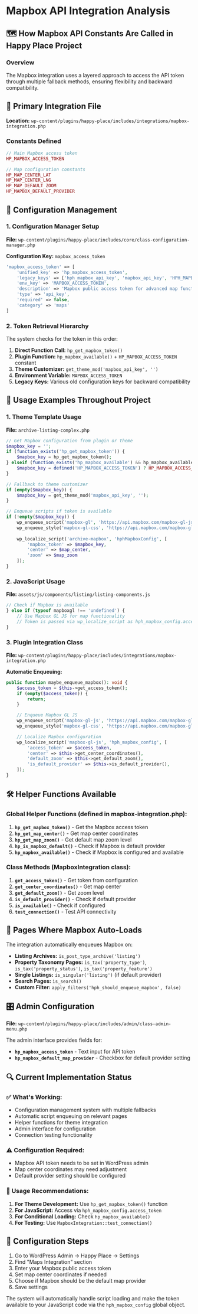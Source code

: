 # Mapbox API Integration Analysis

## 🗺️ How Mapbox API Constants Are Called in Happy Place Project

### Overview
The Mapbox integration uses a layered approach to access the API token through multiple fallback methods, ensuring flexibility and backward compatibility.

## 📍 Primary Integration File
**Location:** `wp-content/plugins/happy-place/includes/integrations/mapbox-integration.php`

### Constants Defined
```php
// Main Mapbox access token
HP_MAPBOX_ACCESS_TOKEN

// Map configuration constants
HP_MAP_CENTER_LAT
HP_MAP_CENTER_LNG
HP_MAP_DEFAULT_ZOOM
HP_MAPBOX_DEFAULT_PROVIDER
```

## 🔧 Configuration Management

### 1. **Configuration Manager Setup**
**File:** `wp-content/plugins/happy-place/includes/core/class-configuration-manager.php`

**Configuration Key:** `mapbox_access_token`
```php
'mapbox_access_token' => [
    'unified_key' => 'hp_mapbox_access_token',
    'legacy_keys' => ['hph_mapbox_api_key', 'mapbox_api_key', 'HPH_MAPBOX_TOKEN'],
    'env_key' => 'MAPBOX_ACCESS_TOKEN',
    'description' => 'Mapbox public access token for advanced map functionality',
    'type' => 'api_key',
    'required' => false,
    'category' => 'maps'
]
```

### 2. **Token Retrieval Hierarchy**
The system checks for the token in this order:

1. **Direct Function Call:** `hp_get_mapbox_token()`
2. **Plugin Function:** `hp_mapbox_available()` + `HP_MAPBOX_ACCESS_TOKEN` constant
3. **Theme Customizer:** `get_theme_mod('mapbox_api_key', '')`
4. **Environment Variable:** `MAPBOX_ACCESS_TOKEN`
5. **Legacy Keys:** Various old configuration keys for backward compatibility

## 🎯 Usage Examples Throughout Project

### 1. **Theme Template Usage**
**File:** `archive-listing-complex.php`
```php
// Get Mapbox configuration from plugin or theme
$mapbox_key = '';
if (function_exists('hp_get_mapbox_token')) {
    $mapbox_key = hp_get_mapbox_token();
} elseif (function_exists('hp_mapbox_available') && hp_mapbox_available()) {
    $mapbox_key = defined('HP_MAPBOX_ACCESS_TOKEN') ? HP_MAPBOX_ACCESS_TOKEN : '';
}

// Fallback to theme customizer
if (empty($mapbox_key)) {
    $mapbox_key = get_theme_mod('mapbox_api_key', '');
}

// Enqueue scripts if token is available
if (!empty($mapbox_key)) {
    wp_enqueue_script('mapbox-gl', 'https://api.mapbox.com/mapbox-gl-js/v2.15.0/mapbox-gl.js', [], '2.15.0', true);
    wp_enqueue_style('mapbox-gl-css', 'https://api.mapbox.com/mapbox-gl-js/v2.15.0/mapbox-gl.css', [], '2.15.0');
    
    wp_localize_script('archive-mapbox', 'hphMapboxConfig', [
        'mapbox_token' => $mapbox_key,
        'center' => $map_center,
        'zoom' => $map_zoom
    ]);
}
```

### 2. **JavaScript Usage**
**File:** `assets/js/components/listing/listing-components.js`
```javascript
// Check if Mapbox is available
} else if (typeof mapboxgl !== 'undefined') {
    // Use Mapbox GL JS for map functionality
    // Token is passed via wp_localize_script as hph_mapbox_config.access_token
}
```

### 3. **Plugin Integration Class**
**File:** `wp-content/plugins/happy-place/includes/integrations/mapbox-integration.php`

**Automatic Enqueuing:**
```php
public function maybe_enqueue_mapbox(): void {
    $access_token = $this->get_access_token();
    if (empty($access_token)) {
        return;
    }

    // Enqueue Mapbox GL JS
    wp_enqueue_script('mapbox-gl-js', 'https://api.mapbox.com/mapbox-gl-js/v2.15.0/mapbox-gl.js', [], '2.15.0', true);
    wp_enqueue_style('mapbox-gl-css', 'https://api.mapbox.com/mapbox-gl-js/v2.15.0/mapbox-gl.css', [], '2.15.0');

    // Localize Mapbox configuration
    wp_localize_script('mapbox-gl-js', 'hph_mapbox_config', [
        'access_token' => $access_token,
        'center' => $this->get_center_coordinates(),
        'default_zoom' => $this->get_default_zoom(),
        'is_default_provider' => $this->is_default_provider(),
    ]);
}
```

## 🛠️ Helper Functions Available

### Global Helper Functions (defined in mapbox-integration.php):

1. **`hp_get_mapbox_token()`** - Get the Mapbox access token
2. **`hp_get_map_center()`** - Get map center coordinates
3. **`hp_get_map_zoom()`** - Get default map zoom level
4. **`hp_is_mapbox_default()`** - Check if Mapbox is default provider
5. **`hp_mapbox_available()`** - Check if Mapbox is configured and available

### Class Methods (MapboxIntegration class):

1. **`get_access_token()`** - Get token from configuration
2. **`get_center_coordinates()`** - Get map center
3. **`get_default_zoom()`** - Get zoom level
4. **`is_default_provider()`** - Check if default provider
5. **`is_available()`** - Check if configured
6. **`test_connection()`** - Test API connectivity

## 📱 Pages Where Mapbox Auto-Loads

The integration automatically enqueues Mapbox on:

- **Listing Archives:** `is_post_type_archive('listing')`
- **Property Taxonomy Pages:** `is_tax('property_type')`, `is_tax('property_status')`, `is_tax('property_feature')`
- **Single Listings:** `is_singular('listing')` (if default provider)
- **Search Pages:** `is_search()`
- **Custom Filter:** `apply_filters('hph_should_enqueue_mapbox', false)`

## 🎛️ Admin Configuration

**File:** `wp-content/plugins/happy-place/includes/admin/class-admin-menu.php`

The admin interface provides fields for:
- **`hp_mapbox_access_token`** - Text input for API token
- **`hp_mapbox_default_map_provider`** - Checkbox for default provider setting

## 🔍 Current Implementation Status

### ✅ **What's Working:**
- Configuration management system with multiple fallbacks
- Automatic script enqueuing on relevant pages
- Helper functions for theme integration
- Admin interface for configuration
- Connection testing functionality

### ⚠️ **Configuration Required:**
- Mapbox API token needs to be set in WordPress admin
- Map center coordinates may need adjustment
- Default provider setting should be configured

### 📝 **Usage Recommendations:**

1. **For Theme Development:** Use `hp_get_mapbox_token()` function
2. **For JavaScript:** Access via `hph_mapbox_config.access_token`
3. **For Conditional Loading:** Check `hp_mapbox_available()`
4. **For Testing:** Use `MapboxIntegration::test_connection()`

## 🔧 Configuration Steps

1. Go to WordPress Admin → Happy Place → Settings
2. Find "Maps Integration" section
3. Enter your Mapbox public access token
4. Set map center coordinates if needed
5. Choose if Mapbox should be the default map provider
6. Save settings

The system will automatically handle script loading and make the token available to your JavaScript code via the `hph_mapbox_config` global object.
